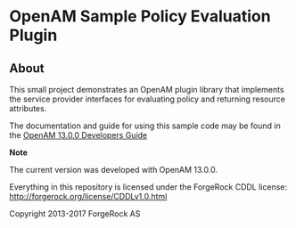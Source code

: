 # OpenAM Sample Policy Evaluation Plugin


## About

This small project demonstrates an OpenAM plugin library
that implements the service provider interfaces
for evaluating policy and returning resource attributes.

The documentation and guide for using this sample code may be found in the [OpenAM 13.0.0 Developers Guide](https://backstage.forgerock.com/docs/openam/13/dev-guide#sec-policy-spi)

**Note**

The current version was developed with OpenAM 13.0.0.

Everything in this repository is licensed under the ForgeRock CDDL license:
<http://forgerock.org/license/CDDLv1.0.html>

Copyright 2013-2017 ForgeRock AS

